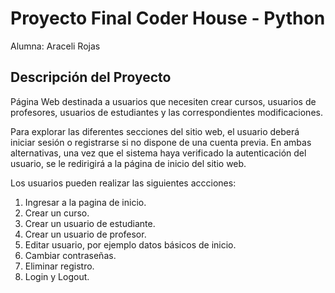 # Proyecto Final Coder House - Python  

Alumna: Araceli Rojas

## Descripción del Proyecto

Página Web destinada a usuarios que necesiten crear cursos, usuarios de profesores, usuarios de estudiantes y las correspondientes modificaciones.

Para explorar las diferentes secciones del sitio web, el usuario deberá iniciar sesión o registrarse si no dispone de una cuenta previa. En ambas alternativas, una vez que el sistema haya verificado la autenticación del usuario, se le redirigirá a la página de inicio del sitio web.

Los usuarios pueden realizar las siguientes accciones:

1. Ingresar a la pagina de inicio.
2. Crear un curso.
3. Crear un usuario de estudiante.
4. Crear un usuario de profesor.
5. Editar usuario, por ejemplo datos básicos de inicio.
6. Cambiar contraseñas.
7. Eliminar registro.
8. Login y Logout.

